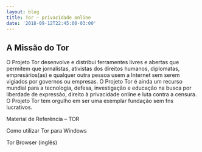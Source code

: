 ```yaml
---
layout: blog
title: Tor – privacidade online
date: '2018-09-12T22:45:00-03:00'
---
```

## A Missão do Tor
O Projeto Tor desenvolve e distribui ferramentes livres e abertas que permitem que jornalistas, ativistas dos direitos humanos, diplomatas, empresários(as) e qualquer outra pessoa usem a Internet sem serem vigiados por governos ou empresas. O Projeto Tor é ainda um recurso mundial para a tecnologia, defesa, investigação e educação na busca por liberdade de expressão, direito à privacidade online e luta contra a censura. O Projeto Tor tem orgulho em ser uma exemplar fundação sem fns lucrativos.

Material de Referência – TOR

Como utilizar Tor para Windows

Tor Browser (inglês)
